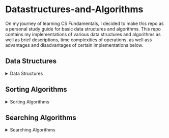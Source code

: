 # Datastructures-and-Algorithms
On my journey of learning CS Fundamentals, I decided to make this repo as a personal study guide for basic data structures and algorithms. This repo contains my implementations of various data structures and algorithms as well as brief descriptions, time complexities of operations, as well ass advantages and disadvantages of certain implementations below.

## Data Structures

<details>
<summary>Data Structures</summary>

- ### Union-Find/Disjoint Set
    - #### See implementation [here](../master/data_structures/union_find.py)
    - #### Description: 
        The Union Find is a data structure that keeps track of elements which are split into one or more sets that have no elements in common (disjoint sets).
    - #### Highlights:
        1. **Path compression**:
        2. **Union by rank**:
        3. **Space complexity**: Linear in average and worst case
    - #### Operations Implemented:
        1. **find()** with path compression -- > Amortized constant time
        2. **union()** by rank -- > Amortized constant time
        3. **is_connected()** -- > Amortized constant time
        4. **get_num_components()** -- > Constant time
    - #### Applications of data structure:
        1. Kruskal's Minimum Spanning Tree algorithm
        2. Detecting a cycle in an undirected graph
        3. Network connectivity: Determining whether two vertices in a graph are connected to each other through a series of edges.
        4. Least Common Ancestor in Trees
    - #### Advantages:
        1. Near constant time complexity for all operations when implemented with union by rank (or size) and path compression.
    - #### Disadvantages:
        1. None
    - ### Further Notes:
        1. The Union Find takes O(n) time to construct a set of "n" elements
        2. The size of the Union Find is determined when it is instantiated
        3. There is no "un-union" operation
        4. The number of components is always equal to the number of roots remaining
        5. The number of root nodes never increases
    <br>
</details>


## Sorting Algorithms
<details>
  <summary>Sorting Algorithms</summary>
</details>

## Searching Algorithms
<details>
  <summary>Searching Algorithms</summary>
</details>
  
